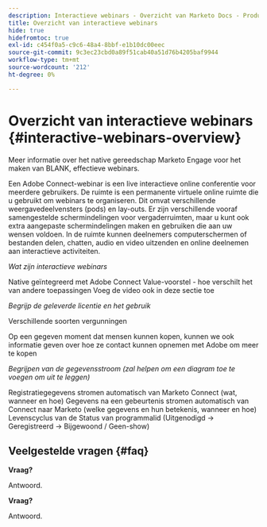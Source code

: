 ```yaml
---
description: Interactieve webinars - Overzicht van Marketo Docs - Productdocumentatie
title: Overzicht van interactieve webinars
hide: true
hidefromtoc: true
exl-id: c454f0a5-c9c6-48a4-8bbf-e1b10dc00eec
source-git-commit: 9c3ec23cbd0a89f51cab40a51d76b4205baf9944
workflow-type: tm+mt
source-wordcount: '212'
ht-degree: 0%

---
```


# Overzicht van interactieve webinars {#interactive-webinars-overview}

Meer informatie over het native gereedschap Marketo Engage voor het maken van BLANK, effectieve webinars.

Een Adobe Connect-webinar is een live interactieve online conferentie voor meerdere gebruikers. De ruimte is een permanente virtuele online ruimte die u gebruikt om webinars te organiseren. Dit omvat verschillende weergavedeelvensters (pods) en lay-outs. Er zijn verschillende vooraf samengestelde schermindelingen voor vergaderruimten, maar u kunt ook extra aangepaste schermindelingen maken en gebruiken die aan uw wensen voldoen. In de ruimte kunnen deelnemers computerschermen of bestanden delen, chatten, audio en video uitzenden en online deelnemen aan interactieve activiteiten.

_Wat zijn interactieve webinars_

Native geïntegreerd met Adobe Connect Value-voorstel - hoe verschilt het van andere toepassingen Voeg de video ook in deze sectie toe

_Begrijp de geleverde licentie en het gebruik_

Verschillende soorten vergunningen

Op een gegeven moment dat mensen kunnen kopen, kunnen we ook informatie geven over hoe ze contact kunnen opnemen met Adobe om meer te kopen

_Begrijpen van de gegevensstroom (zal helpen om een diagram toe te voegen om uit te leggen)_

Registratiegegevens stromen automatisch van Marketo Connect (wat, wanneer en hoe) Gegevens na een gebeurtenis stromen automatisch van Connect naar Marketo (welke gegevens en hun betekenis, wanneer en hoe) Levenscyclus van de Status van programmalid (Uitgenodigd -> Geregistreerd -> Bijgewoond / Geen-show)

## Veelgestelde vragen {#faq}

**Vraag?**

Antwoord.

**Vraag?**

Antwoord.
